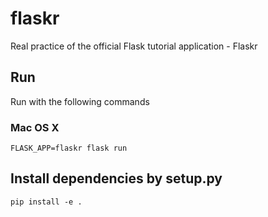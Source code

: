 # flaskr
Real practice of the official Flask tutorial application - Flaskr


## Run

Run with the following commands

### Mac OS X
```
FLASK_APP=flaskr flask run
```


## Install dependencies by setup.py
```
pip install -e .
```


